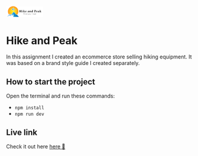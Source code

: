 # <img src="./src/assets/imgs/logo.png" width="100rem"/>

# Hike and Peak

In this assignment I created an ecommerce store selling hiking equipment. It was based on a brand style guide I created separately.

## How to start the project

Open the terminal and run these commands:

- `npm install`
- `npm run dev`

## Live link

Check it out here [here 🌄](https://hikeandpeak.netlify.app/)
